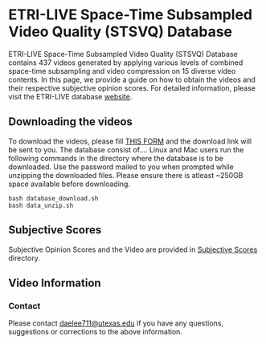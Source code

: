 # ETRI-LIVE Space-Time Subsampled Video Quality (STSVQ) Database
ETRI-LIVE Space-Time Subsampled Video Quality (STSVQ) Database contains 437 videos generated by applying various levels of combined space-time subsampling and video compression on 15 diverse video contents. In this page, we provide a guide on how to obtain the videos and their respective subjective opinion scores. For detailed information, please visit the ETRI-LIVE database [website](https://live.ece.utexas.edu/research/ETRI-LIVE_STSVQ/index.html).

## Downloading the videos
To download the videos, please fill [THIS FORM](https://docs.google.com/forms/d/e/1FAIpQLScfk9y1XUWINq4EqsDuTXsfO7bJIPOYcfBUIAU19_QY92M-Qg/viewform) and the download link will be sent to you.
The database consist of....
Linux and Mac users run the following commands in the directory where the database is to be downloaded. Use the password mailed to you when prompted while unzipping the downloaded files. Please ensure there is atleast ~250GB space available before downloading.
```
bash database_download.sh
bash data_unzip.sh
```

## Subjective Scores
Subjective Opinion Scores and the Video  are provided in [Subjective Scores](https://github.com/pavancm/LIVE-HFR/tree/master/subjective_scores) directory.

## Video Information


### Contact
Please contact daelee711@utexas.edu if you have any questions, suggestions or corrections to the above information.
